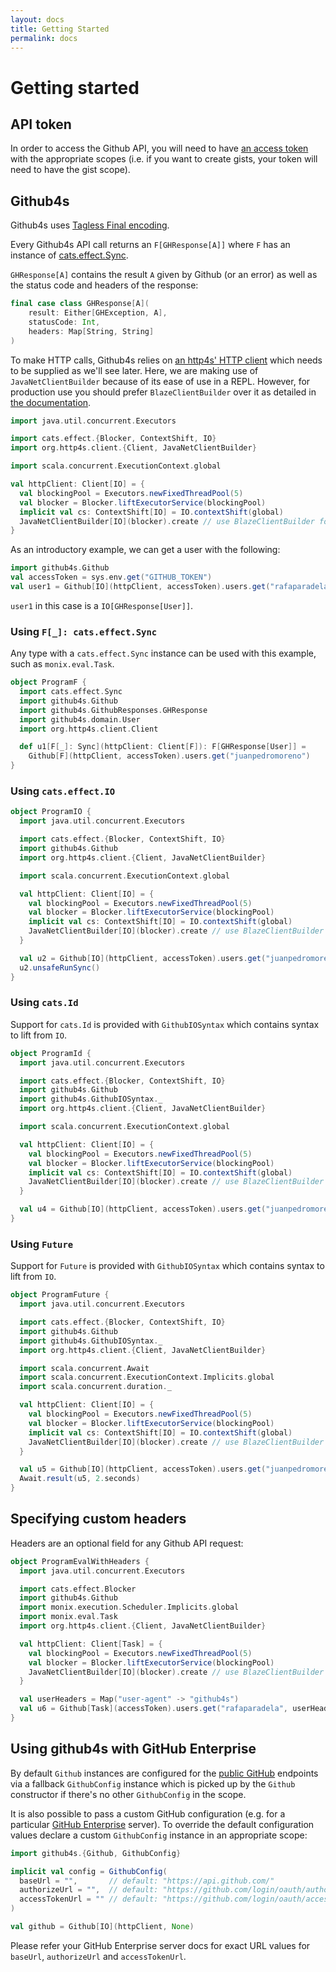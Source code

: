 ```yaml
---
layout: docs
title: Getting Started
permalink: docs
---
```


# Getting started

## API token

In order to access the Github API, you will need to have [an access token][access-token] with the
appropriate scopes (i.e. if you want to create gists, your token will need to have the gist scope).

## Github4s

Github4s uses [Tagless Final encoding](https://typelevel.org/blog/2017/12/27/optimizing-final-tagless.html).

Every Github4s API call returns an `F[GHResponse[A]]` where `F` has an instance of [cats.effect.Sync][cats-sync].

`GHResponse[A]` contains the result `A` given by Github (or an error) as well as the status code and
headers of the response:

```scala
final case class GHResponse[A](
    result: Either[GHException, A],
    statusCode: Int,
    headers: Map[String, String]
)
```

To make HTTP calls, Github4s relies on [an http4s' HTTP client][http4s-client] which needs to be
supplied as we'll see later. Here, we are making use of `JavaNetClientBuilder` because of its ease
of use in a REPL. However, for production use you should prefer `BlazeClientBuilder` over it as
detailed in [the documentation][http4s-client].

```scala mdoc:silent
import java.util.concurrent.Executors

import cats.effect.{Blocker, ContextShift, IO}
import org.http4s.client.{Client, JavaNetClientBuilder}

import scala.concurrent.ExecutionContext.global

val httpClient: Client[IO] = {
  val blockingPool = Executors.newFixedThreadPool(5)
  val blocker = Blocker.liftExecutorService(blockingPool)
  implicit val cs: ContextShift[IO] = IO.contextShift(global)
  JavaNetClientBuilder[IO](blocker).create // use BlazeClientBuilder for production use
}
```

As an introductory example, we can get a user with the following:

```scala mdoc:silent
import github4s.Github
val accessToken = sys.env.get("GITHUB_TOKEN")
val user1 = Github[IO](httpClient, accessToken).users.get("rafaparadela")
```

`user1` in this case is a `IO[GHResponse[User]]`.

### Using `F[_]: cats.effect.Sync`

Any type with a `cats.effect.Sync` instance can be used with this example, such as
`monix.eval.Task`.

```scala mdoc:compile-only
object ProgramF {
  import cats.effect.Sync
  import github4s.Github
  import github4s.GithubResponses.GHResponse
  import github4s.domain.User
  import org.http4s.client.Client

  def u1[F[_]: Sync](httpClient: Client[F]): F[GHResponse[User]] =
    Github[F](httpClient, accessToken).users.get("juanpedromoreno")
}
```

### Using `cats.effect.IO`

```scala mdoc:compile-only
object ProgramIO {
  import java.util.concurrent.Executors

  import cats.effect.{Blocker, ContextShift, IO}
  import github4s.Github
  import org.http4s.client.{Client, JavaNetClientBuilder}

  import scala.concurrent.ExecutionContext.global

  val httpClient: Client[IO] = {
    val blockingPool = Executors.newFixedThreadPool(5)
    val blocker = Blocker.liftExecutorService(blockingPool)
    implicit val cs: ContextShift[IO] = IO.contextShift(global)
    JavaNetClientBuilder[IO](blocker).create // use BlazeClientBuilder for production use
  }

  val u2 = Github[IO](httpClient, accessToken).users.get("juanpedromoreno")
  u2.unsafeRunSync()
}
```

### Using `cats.Id`

Support for `cats.Id` is provided with `GithubIOSyntax` which contains syntax to lift from `IO`.

```scala mdoc:compile-only
object ProgramId {
  import java.util.concurrent.Executors

  import cats.effect.{Blocker, ContextShift, IO}
  import github4s.Github
  import github4s.GithubIOSyntax._
  import org.http4s.client.{Client, JavaNetClientBuilder}

  import scala.concurrent.ExecutionContext.global

  val httpClient: Client[IO] = {
    val blockingPool = Executors.newFixedThreadPool(5)
    val blocker = Blocker.liftExecutorService(blockingPool)
    implicit val cs: ContextShift[IO] = IO.contextShift(global)
    JavaNetClientBuilder[IO](blocker).create // use BlazeClientBuilder for production use
  }

  val u4 = Github[IO](httpClient, accessToken).users.get("juanpedromoreno").toId
}
```

### Using `Future`

Support for `Future` is provided with `GithubIOSyntax` which contains syntax to lift from `IO`.

```scala mdoc:compile-only
object ProgramFuture {
  import java.util.concurrent.Executors

  import cats.effect.{Blocker, ContextShift, IO}
  import github4s.Github
  import github4s.GithubIOSyntax._
  import org.http4s.client.{Client, JavaNetClientBuilder}

  import scala.concurrent.Await
  import scala.concurrent.ExecutionContext.Implicits.global
  import scala.concurrent.duration._

  val httpClient: Client[IO] = {
    val blockingPool = Executors.newFixedThreadPool(5)
    val blocker = Blocker.liftExecutorService(blockingPool)
    implicit val cs: ContextShift[IO] = IO.contextShift(global)
    JavaNetClientBuilder[IO](blocker).create // use BlazeClientBuilder for production use
  }

  val u5 = Github[IO](httpClient, accessToken).users.get("juanpedromoreno").toFuture
  Await.result(u5, 2.seconds)
}
```


## Specifying custom headers

Headers are an optional field for any Github API request:

```scala mdoc:silent:fail
object ProgramEvalWithHeaders {
  import java.util.concurrent.Executors

  import cats.effect.Blocker
  import github4s.Github
  import monix.execution.Scheduler.Implicits.global
  import monix.eval.Task
  import org.http4s.client.{Client, JavaNetClientBuilder}

  val httpClient: Client[Task] = {
    val blockingPool = Executors.newFixedThreadPool(5)
    val blocker = Blocker.liftExecutorService(blockingPool)
    JavaNetClientBuilder[IO](blocker).create // use BlazeClientBuilder for production use
  }

  val userHeaders = Map("user-agent" -> "github4s")
  val u6 = Github[Task](accessToken).users.get("rafaparadela", userHeaders)
}
```

## Using github4s with GitHub Enterprise

By default `Github` instances are configured for the [public GitHub][public-github] endpoints via a fallback
`GithubConfig` instance which is picked up by the `Github` constructor if there's no other `GithubConfig` in the scope. 

It is also possible to pass a custom GitHub configuration (e.g. for a particular [GitHub Enterprise][github-enterprise]
server). To override the default configuration values declare a custom `GithubConfig` instance in an appropriate
scope:
```scala mdoc:silent
import github4s.{Github, GithubConfig}

implicit val config = GithubConfig(
  baseUrl = "",       // default: "https://api.github.com/"
  authorizeUrl = "",  // default: "https://github.com/login/oauth/authorize?client_id=%s&redirect_uri=%s&scope=%s&state=%s"
  accessTokenUrl = "" // default: "https://github.com/login/oauth/access_token"
)

val github = Github[IO](httpClient, None)
```
Please refer your GitHub Enterprise server docs for exact URL values for `baseUrl`, `authorizeUrl` and `accessTokenUrl`.

[access-token]: https://github.com/settings/tokens
[cats-sync]: https://typelevel.org/cats-effect/typeclasses/sync.html
[monix-task]: https://monix.io/docs/3x/eval/task.html
[http4s-client]: https://http4s.org/v0.21/client/
[public-github]: https://github.com
[github-enterprise]: https://github.com/enterprise
